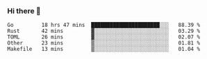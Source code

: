 ### Hi there 👋

<!--
**yeya24/yeya24** is a ✨ _special_ ✨ repository because its `README.md` (this file) appears on your GitHub profile.

Here are some ideas to get you started:

- 🔭 I’m currently working on ...
- 🌱 I’m currently learning ...
- 👯 I’m looking to collaborate on ...
- 🤔 I’m looking for help with ...
- 💬 Ask me about ...
- 📫 How to reach me: ...
- 😄 Pronouns: ...
- ⚡ Fun fact: ...
-->

<!--START_SECTION:waka-->
```text
Go         18 hrs 47 mins  ██████████████████████░░░   88.39 % 
Rust       42 mins         ▓░░░░░░░░░░░░░░░░░░░░░░░░   03.29 % 
TOML       26 mins         ▓░░░░░░░░░░░░░░░░░░░░░░░░   02.07 % 
Other      23 mins         ▒░░░░░░░░░░░░░░░░░░░░░░░░   01.81 % 
Makefile   13 mins         ▒░░░░░░░░░░░░░░░░░░░░░░░░   01.04 % 
```
<!--END_SECTION:waka-->
